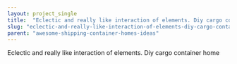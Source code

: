 ```yaml
---
layout: project_single
title:  "Eclectic and really like interaction of elements. Diy cargo container home"
slug: "eclectic-and-really-like-interaction-of-elements-diy-cargo-container-home"
parent: "awesome-shipping-container-homes-ideas"
---
```

Eclectic and really like interaction of elements. Diy cargo container home